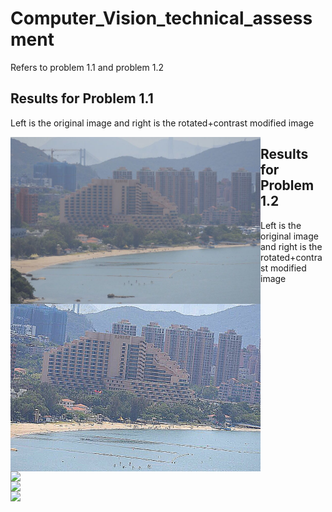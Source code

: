 # Computer_Vision_technical_assessment
Refers to problem 1.1 and problem 1.2

## Results for Problem 1.1

Left is the original image and right is the rotated+contrast modified image

<img src="picture/problem1_1/1.jpg"  width="400" style="float: left;"> <img src="result/problem1_1/Rotated+contrast_modified_image.jpg"  width="400" style="float: left;">


## Results for Problem 1.2

Left is the original image and right is the rotated+contrast modified image

<img src="picture/problem1_2/1587274324.jpg"  width="300" style="float: left;"> <img src="result/problem1_2/detected_corner_1587274324.jpg"  width="300" style="float: left;"> <img src="result/problem1_2/undistorted_1587274324.jpg"  width="300" style="float: left;">
